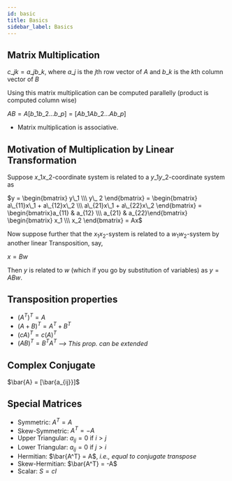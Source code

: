 ```yaml
---
id: basic
title: Basics
sidebar_label: Basics
---
```


## Matrix Multiplication

$c\_{jk} = a\_jb\_k$, where $a\_j$ is the $j$th row vector of $A$ and $b\_k$ is the $k$th column vector of $B$

Using this matrix multiplication can be computed parallelly (product is computed column wise)

$AB = A[b\_1 b\_2 \dots b\_p] = [Ab\_1 Ab\_2 \dots Ab\_p]$

- Matrix multiplication is associative.

## Motivation of Multiplication by Linear Transformation

Suppose $x\_1x\_2$-coordinate system is related to a $y\_1y\_2$-coordinate system as

$y = \begin{bmatrix} y\_1 \\\ y\_ 2 \end{bmatrix} = \begin{bmatrix} a\_{11}x\_1 + a\_{12}x\_2 \\\ a\_{21}x\_1 + a\_{22}x\_2 \end{bmatrix} = \begin{bmatrix}a_{11} & a_{12} \\\ a_{21} & a_{22}\end{bmatrix} \begin{bmatrix} x_1 \\\ x_2 \end{bmatrix} = Ax$

Now suppose further that the $x_1x_2$-system is related to a $w_1w_2$-system by another linear Transposition, say,

$x = Bw$

Then $y$ is related to $w$ (which if you go by substitution of variables) as $y = ABw$.

## Transposition properties

- $(A^T)^T = A$
- $(A + B)^T = A^T + B^T$
- $(cA)^T = c(A)^T$
- $(AB)^T = B^TA^T$ _--> This prop. can be extended_

## Complex Conjugate

$\bar{A} = [\bar{a_{ij}}]$

## Special Matrices

- Symmetric: $A^T = A$
- Skew-Symmetric: $A^T = -A$
- Upper Triangular: $a_{ij} = 0$ if $i > j$
- Lower Triangular: $a_{ij} = 0$ if $j > i$
- Hermitian: $\bar{A^T} = A$, _i.e., equal to conjugate transpose_
- Skew-Hermitian: $\bar{A^T} = -A$
- Scalar: $S = cI$
